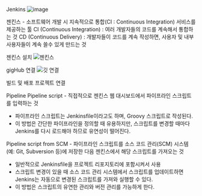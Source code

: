 Jenkins
![image](https://github.com/jinsuhyeon00/Docker-Jenkins/assets/79950254/ed8212ac-1602-429c-aee5-f621b71073a2)


젠킨스 - 소프트웨어 개발 시 지속적으로 통합(CI : Continuous Integration) 서비스를 제공하는 툴
CI (Continuous Integration) : 여러 개발자들의 코드를 계속해서 통합하는 것
CD (Continuous Delivery) : 개발자들이 코드를 계속 작성하면, 사용자 및 내부 사용자들이 계속 쓸수 있게 만드는 것


젠킨스 설치
![젠킨스](https://github.com/jinsuhyeon00/Docker-Jenkins/assets/79950254/aac3e756-83b2-4014-b41a-8d93939e9546)

gigHub 연결
![깃 연결](https://github.com/jinsuhyeon00/Docker-Jenkins/assets/79950254/8a444881-26b2-4001-b449-aae2cf8a8125)

빌드 및 배포 프로젝트 연결

Pipeline
Pipeline script - 직접적으로 젠킨스 웹 대시보드에서 파이프라인 스크립트를 입력하는 것
* 파이프라인 스크립트는 Jenkinsfile이라고도 하며, Groovy 스크립트로 작성된다.
* 이 방법은 간단한 파이프라인을 정의할 때 유용하지만, 스크립트를 변경할 때마다 Jenkins를 다시 로드해야 하므로 유연성이 떨어진다.

Pipeline script from SCM - 파이프라인 스크립트를 소스 코드 관리(SCM) 시스템(예: Git, Subversion 등)에 저장한 다음 젠킨스에서 해당 스크립트를 가져오는 것
* 일반적으로 Jenkinsfile을 프로젝트 리포지토리에 포함시켜서 사용
* 스크립트 변경이 있을 때 소스 코드 관리 시스템에서 스크립트를 업데이트하면 Jenkins는 자동으로 변경된 스크립트를 가져와 실행할 수 있다.
* 이 방법은 스크립트의 유연한 관리와 버전 관리를 가능하게 한다.
